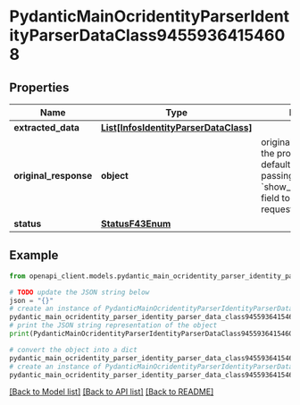 # PydanticMainOcridentityParserIdentityParserDataClass94559364154608


## Properties

Name | Type | Description | Notes
------------ | ------------- | ------------- | -------------
**extracted_data** | [**List[InfosIdentityParserDataClass]**](InfosIdentityParserDataClass.md) |  | [optional] 
**original_response** | **object** | original response sent by the provider, hidden by default, show it by passing the &#x60;show_original_response&#x60; field to &#x60;true&#x60; in your request | [optional] 
**status** | [**StatusF43Enum**](StatusF43Enum.md) |  | 

## Example

```python
from openapi_client.models.pydantic_main_ocridentity_parser_identity_parser_data_class94559364154608 import PydanticMainOcridentityParserIdentityParserDataClass94559364154608

# TODO update the JSON string below
json = "{}"
# create an instance of PydanticMainOcridentityParserIdentityParserDataClass94559364154608 from a JSON string
pydantic_main_ocridentity_parser_identity_parser_data_class94559364154608_instance = PydanticMainOcridentityParserIdentityParserDataClass94559364154608.from_json(json)
# print the JSON string representation of the object
print(PydanticMainOcridentityParserIdentityParserDataClass94559364154608.to_json())

# convert the object into a dict
pydantic_main_ocridentity_parser_identity_parser_data_class94559364154608_dict = pydantic_main_ocridentity_parser_identity_parser_data_class94559364154608_instance.to_dict()
# create an instance of PydanticMainOcridentityParserIdentityParserDataClass94559364154608 from a dict
pydantic_main_ocridentity_parser_identity_parser_data_class94559364154608_form_dict = pydantic_main_ocridentity_parser_identity_parser_data_class94559364154608.from_dict(pydantic_main_ocridentity_parser_identity_parser_data_class94559364154608_dict)
```
[[Back to Model list]](../README.md#documentation-for-models) [[Back to API list]](../README.md#documentation-for-api-endpoints) [[Back to README]](../README.md)


